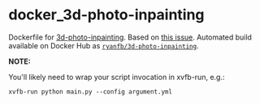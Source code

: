 # docker_3d-photo-inpainting

Dockerfile for [3d-photo-inpainting](https://github.com/vt-vl-lab/3d-photo-inpainting). Based on [this issue](https://github.com/vt-vl-lab/3d-photo-inpainting/issues/23). Automated build available on Docker Hub as [`ryanfb/3d-photo-inpainting`](https://hub.docker.com/r/ryanfb/3d-photo-inpainting).

**NOTE:**

You'll likely need to wrap your script invocation in xvfb-run, e.g.:

    xvfb-run python main.py --config argument.yml
